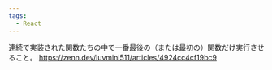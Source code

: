 ```yaml
---
tags:
  - React
---
```

連続で実装された関数たちの中で一番最後の（または最初の）関数だけ実行させること。
https://zenn.dev/luvmini511/articles/4924cc4cf19bc9
